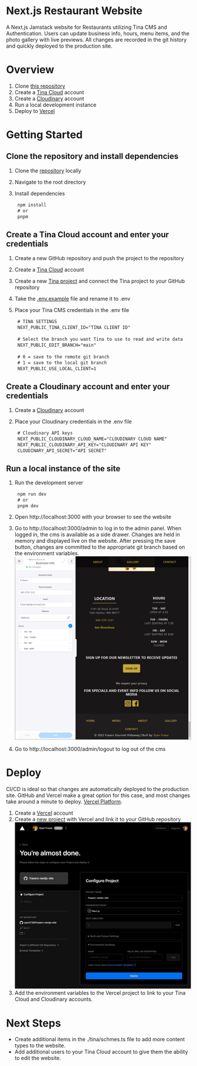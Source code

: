# Next.js Restaurant Website

A Next.js Jamstack website for Restaurants utilizing Tina CMS and Authentication. Users can update business info, hours, menu items, and the photo gallery with live previews. All changes are recorded in the git history and quickly deployed to the production site.

# Overview
1. Clone [this repository](https://github.com/ryan3738/frasers-nextjs-site)
2. Create a [Tina Cloud](https://tina.io/docs/tina-cloud/dashboard/) account
3. Create a [Cloudinary](https://cloudinary.com/documentation/how_to_integrate_cloudinary) account
4. Run a local development instance
5. Deploy to [Vercel](https://vercel.com/new?utm_medium=default-template&filter=next.js&utm_source=create-next-app&utm_campaign=create-next-app-readme)

# Getting Started
## Clone the repository and install dependencies
1. Clone the [repository](https://github.com/ryan3738/frasers-nextjs-site) locally
2. Navigate to the root directory
3. Install dependencies

        npm install
        # or
        pnpm

## Create a Tina Cloud account and enter your credentials
1. Create a new GitHub repository and push the project to the repository
2. Create a [Tina Cloud](https://tina.io/docs/tina-cloud/dashboard/) account
3. Create a new [Tina project](https://app.tina.io/projects) and connect the Tina project to your GitHub repository
4. Take the [.env.example](/.env.example) file and rename it to .env
5. Place your Tina CMS credentials in the .env file

        # TINA SETTINGS
        NEXT_PUBLIC_TINA_CLIENT_ID="TINA CLIENT ID"

        # Select the branch you want Tina to use to read and write data
        NEXT_PUBLIC_EDIT_BRANCH="main"

        # 0 = save to the remote git branch
        # 1 = save to the local git branch
        NEXT_PUBLIC_USE_LOCAL_CLIENT=1

## Create a Cloudinary account and enter your credentials
1. Create a [Cloudinary](https://cloudinary.com/documentation/how_to_integrate_cloudinary) account
2. Place your Cloudinary credentials in the .env file

        # Cloudinary API keys
        NEXT_PUBLIC_CLOUDINARY_CLOUD_NAME="CLOUDINARY CLOUD NAME"
        NEXT_PUBLIC_CLOUDINARY_API_KEY="CLOUDINARY API KEY"
        CLOUDINARY_API_SECRET="API SECRET"


## Run a local instance of the site
1. Run the development server
   
        npm run dev
        # or
        pnpm dev

2. Open http://localhost:3000 with your browser to see the website
3. Go to http://localhost:3000/admin to log in to the admin panel. When logged in, the cms is available as a side drawer. Changes are held in memory and displayed live on the website. After pressing the save button, changes are committed to the appropriate git branch based on the environment variables. ![Make edits to Tina Cms in real time](/assets/images/cms-site-edits.jpg)
4. Go to http://localhost:3000/admin/logout to log out of the cms      

# Deploy

CI/CD is ideal so that changes are automatically deployed to the production site. GitHub and Vercel make a great option for this case, and most changes take around a minute to deploy. [Vercel Platform](https://vercel.com/new?utm_medium=default-template&filter=next.js&utm_source=create-next-app&utm_campaign=create-next-app-readme).

1. Create a [Vercel](https://vercel.com/new?utm_medium=default-template&filter=next.js&utm_source=create-next-app&utm_campaign=create-next-app-readme) account
2. Create a [new project](https://vercel.com/new) with Vercel and link it to your GitHub repository![Vercel new project page](/assets/images/vercel-deploy.jpg)
3. Add the environment variables to the Vercel project to link to your Tina Cloud and Cloudinary accounts.


# Next Steps
* Create additional items in the ./tina/schmes.ts file to add more content types to the website.
* Add additional users to your Tina Cloud account to give them the ability to edit the website.
